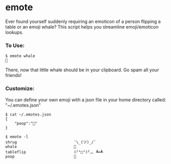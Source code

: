 # emote
Ever found yourself suddenly requiring an emoticon of a person flipping a table or an emoji whale?
This script helps you streamline emoji/emoticon lookups.

### To Use:
```
$ emote whale
🐳
```
There, now that little whale should be in your clipboard. Go spam all your friends!

### Customize:
You can define your own emoji with a json file in your home directory called: "~/.emotes.json"

```
$ cat ~/.emotes.json
{
    "poop":"💩"
}
```

```
$ emote -l
shrug                         ¯\_(ツ)_/¯
whale                         🐳
tableflip                     (╯°□°)╯︵ ┻━┻
poop                          💩
```

